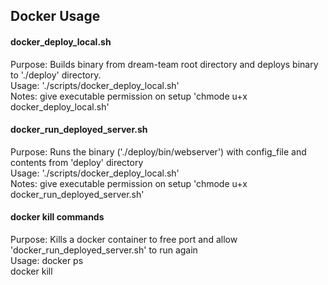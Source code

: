## Docker Usage


#### docker_deploy_local.sh

Purpose: Builds binary from dream-team root directory and deploys binary 
to './deploy' directory. <br />
Usage: './scripts/docker_deploy_local.sh' <br />
Notes: give executable permission on setup 'chmode u+x docker_deploy_local.sh' <br />


#### docker_run_deployed_server.sh

Purpose: Runs the binary ('./deploy/bin/webserver') with config_file and 
contents from 'deploy' directory <br />
Usage: './scripts/docker_deploy_local.sh' <br />
Notes: give executable permission on setup 'chmode u+x docker_run_deployed_server.sh' <br />


#### docker kill commands

Purpose: Kills a docker container to free port and allow 'docker_run_deployed_server.sh'
to run again <br />
Usage: docker ps <br />
docker kill <process id> <br />
